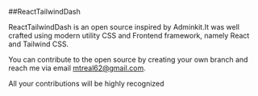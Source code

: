 ##ReactTailwindDash 

ReactTailwindDash is an open source inspired by Adminkit.It was well crafted using modern utility CSS and Frontend framework, namely React and Tailwind CSS.

You can contribute to the open source by creating your own branch and reach me 
via email mtreal62@gmail.com.

All your contributions will be highly recognized




